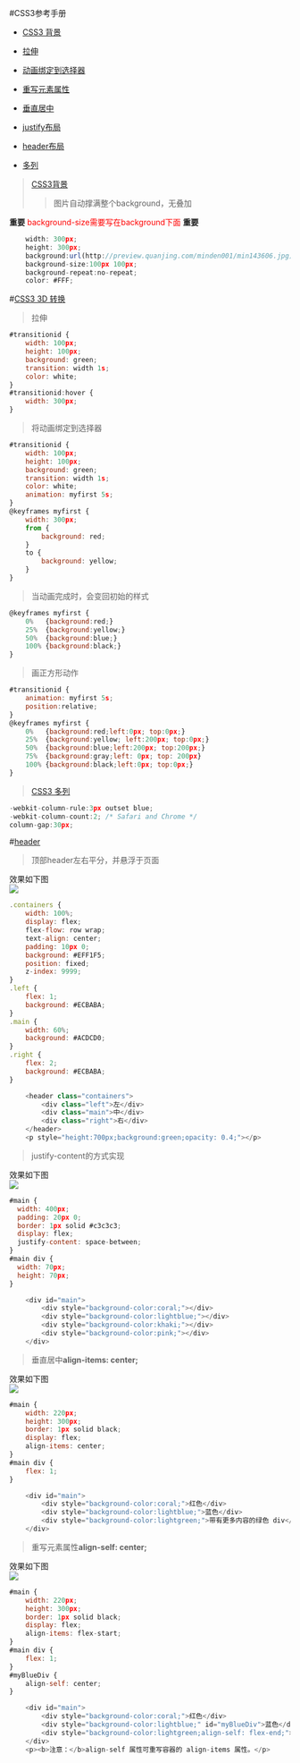 #CSS3参考手册

* [CSS3 背景](#background)

* [拉伸](#transition)

* [动画绑定到选择器](#keyframes)

* [重写元素属性](#align-self)

* [垂直居中](#align-items)

* [justify布局](#justify)

* [header布局](#containers)

* [多列](#column)


<a name="background"></a>
>[CSS3背景](http://www.w3school.com.cn/css3/css3_background.asp)
>>图片自动撑满整个background，无叠加

**重要** <span style="color:red;">background-size需要写在background下面</span> **重要**

```js
    width: 300px;
    height: 300px;
    background:url(http://preview.quanjing.com/minden001/min143606.jpg);
    background-size:100px 100px;
    background-repeat:no-repeat;
    color: #FFF;
```

#[CSS3 3D 转换](http://www.w3school.com.cn/css3/css3_3dtransform.asp)

<a name="transition"></a>
>拉伸
```js
#transitionid {
    width: 100px;
    height: 100px;
    background: green;
    transition: width 1s;
    color: white;
}
#transitionid:hover {
    width: 300px;
}
```

<a name="keyframes"></a>
>将动画绑定到选择器
```js
#transitionid {
    width: 100px;
    height: 100px;
    background: green;
    transition: width 1s;
    color: white;
    animation: myfirst 5s;
}
@keyframes myfirst {
    width: 300px;
    from {
        background: red;
    }
    to {
        background: yellow;
    }
}
```

>当动画完成时，会变回初始的样式
```js
@keyframes myfirst {
    0%   {background:red;}
    25%  {background:yellow;}
    50%  {background:blue;}
    100% {background:black;}
}
```

>画正方形动作
```js
#transitionid {
    animation: myfirst 5s;
    position:relative;
}
@keyframes myfirst {
    0%   {background:red;left:0px; top:0px;}
    25%  {background:yellow; left:200px; top:0px;}
    50%  {background:blue;left:200px; top:200px;}
    75%  {background:gray;left: 0px; top: 200px}
    100% {background:black;left:0px; top:0px;}
}
```

<a name="column"></a>
>[CSS3 多列](http://www.w3school.com.cn/css3/css3_multiple_columns.asp)
```js
-webkit-column-rule:3px outset blue;
-webkit-column-count:2; /* Safari and Chrome */
column-gap:30px;
```

<a name="containers"></a>
#[header](https://css-tricks.com/almanac/properties/d/display/)
>顶部header左右平分，并悬浮于页面

效果如下图<br/>
![](./img/zindexheader.png)<br/>

```js
.containers {
    width: 100%;
    display: flex;
    flex-flow: row wrap;
    text-align: center;
    padding: 10px 0;
    background: #EFF1F5;
    position: fixed;
    z-index: 9999;
}
.left {
    flex: 1;
    background: #ECBABA;
}
.main {
    width: 60%;
    background: #ACDCD0;
}
.right {
    flex: 2;
    background: #ECBABA;
}
```
```js
    <header class="containers">
        <div class="left">左</div>
        <div class="main">中</div>
        <div class="right">右</div>
    </header>
    <p style="height:700px;background:green;opacity: 0.4;"></p>
```

<a name="justify"></a>
>justify-content的方式实现

效果如下图<br/>
![](./img/justify.png)<br/>

```js
#main {
  width: 400px;
  padding: 20px 0;
  border: 1px solid #c3c3c3;
  display: flex;
  justify-content: space-between; 
}
#main div {
  width: 70px;
  height: 70px;
}
```
```js
    <div id="main">
        <div style="background-color:coral;"></div>
        <div style="background-color:lightblue;"></div>
        <div style="background-color:khaki;"></div>
        <div style="background-color:pink;"></div>
    </div>
```

<a name="align-items"></a>
>垂直居中**align-items: center;**

效果如下图<br/>
![](./img/aligncenter.png)<br/>

```js
#main {
    width: 220px;
    height: 300px;
    border: 1px solid black;
    display: flex;
    align-items: center;
}
#main div {
    flex: 1;
}
```
```js
    <div id="main">
        <div style="background-color:coral;">红色</div>
        <div style="background-color:lightblue;">蓝色</div>
        <div style="background-color:lightgreen;">带有更多内容的绿色 div</div>
    </div>
```

<a name="align-self"></a>
>重写元素属性**align-self: center;**

效果如下图<br/>
![](./img/alignself.png)<br/>

```js
#main {
    width: 220px;
    height: 300px;
    border: 1px solid black;
    display: flex;
    align-items: flex-start;
}
#main div {
    flex: 1;
}
#myBlueDiv {
    align-self: center;
}
```
```js
    <div id="main">
        <div style="background-color:coral;">红色</div>
        <div style="background-color:lightblue;" id="myBlueDiv">蓝色</div>
        <div style="background-color:lightgreen;align-self: flex-end;">带有更多内容的绿色 div</div>
    </div>
    <p><b>注意：</b>align-self 属性可重写容器的 align-items 属性。</p>
```